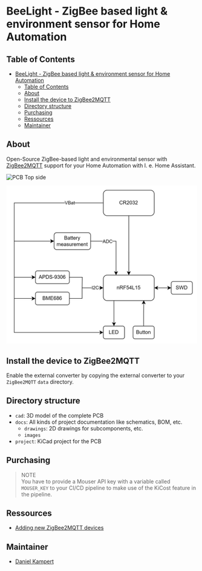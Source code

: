 # BeeLight - ZigBee based light & environment sensor for Home Automation

## Table of Contents

- [BeeLight - ZigBee based light \& environment sensor for Home Automation](#beelight---zigbee-based-light--environment-sensor-for-home-automation)
  - [Table of Contents](#table-of-contents)
  - [About](#about)
  - [Install the device to ZigBee2MQTT](#install-the-device-to-zigbee2mqtt)
  - [Directory structure](#directory-structure)
  - [Purchasing](#purchasing)
  - [Ressources](#ressources)
  - [Maintainer](#maintainer)

## About

Open-Source ZigBee-based light and environmental sensor with [ZigBee2MQTT](https://www.zigbee2mqtt.io/]) support for your Home Automation with I. e. Home Assistant.

![PCB Top side](/docs/images/Image_Complete.png)

![Block diagram](/docs/images/Block%20diagram.png)

## Install the device to ZigBee2MQTT

Enable the external converter by copying the external converter to your `ZigBee2MQTT` `data` directory.

## Directory structure

- `cad`: 3D model of the complete PCB
- `docs`: All kinds of project documentation like schematics, BOM, etc.
  - `drawings`: 2D drawings for subcomponents, etc.
  - `images`
- `project`: KiCad project for the PCB

## Purchasing

> NOTE  
> You have to provide a Mouser API key with a variable called `MOUSER_KEY` to your CI/CD pipeline to make use of the KiCost feature in the pipeline.

## Ressources

- [Adding new ZigBee2MQTT devices](https://www.zigbee2mqtt.io/advanced/support-new-devices/01_support_new_devices.html)

## Maintainer

- [Daniel Kampert](mailto:daniel.kameprt@kampis-elektroecke.de)
